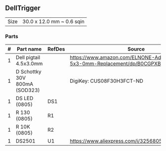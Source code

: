 ## DellTrigger

|      |                           |
|------|---------------------------|
| Size | 30.0 x 12.0 mm ~ 0.6 sqin |


### Parts

|  # | Part name                        | RefDes  | Source                                                                            |
|---:|----------------------------------|---------|-----------------------------------------------------------------------------------|
|  1 | Dell pigtail 4.5x3.0mm           |         | https://www.amazon.com/ELNONE-Adapter-Pigtail-4-5x3-0mm-Replacement/dp/B0CGPXBT87 |
|  1 | D Schottky 30V 800mA (SOD323)    |         | DigiKey: CUS08F30H3FCT-ND                                                         |
|  1 | DS LED (0805)                    | DS1     |                                                                                   |
|  1 | R 130 (0805)                     | R1      |                                                                                   |
|  1 | R 10K (0805)                     | R2      |                                                                                   |
|  1 | DS2501                           | U1      | https://www.aliexpress.com/i/3256805931621593.html                                |
